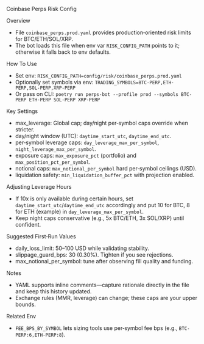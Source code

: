 Coinbase Perps Risk Config

Overview
- File `coinbase_perps.prod.yaml` provides production‑oriented risk limits for BTC/ETH/SOL/XRP.
- The bot loads this file when env var `RISK_CONFIG_PATH` points to it; otherwise it falls back to env defaults.

How To Use
- Set env: `RISK_CONFIG_PATH=config/risk/coinbase_perps.prod.yaml`
- Optionally set symbols via env: `TRADING_SYMBOLS=BTC-PERP,ETH-PERP,SOL-PERP,XRP-PERP`
- Or pass on CLI: `poetry run perps-bot --profile prod --symbols BTC-PERP ETH-PERP SOL-PERP XRP-PERP`

Key Settings
- max_leverage: Global cap; day/night per‑symbol caps override when stricter.
- day/night window (UTC): `daytime_start_utc`, `daytime_end_utc`.
- per‑symbol leverage caps: `day_leverage_max_per_symbol`, `night_leverage_max_per_symbol`.
- exposure caps: `max_exposure_pct` (portfolio) and `max_position_pct_per_symbol`.
- notional caps: `max_notional_per_symbol` hard per‑symbol ceilings (USD).
- liquidation safety: `min_liquidation_buffer_pct` with projection enabled.

Adjusting Leverage Hours
- If 10x is only available during certain hours, set `daytime_start_utc`/`daytime_end_utc` accordingly and put 10 for BTC, 8 for ETH (example) in `day_leverage_max_per_symbol`.
- Keep night caps conservative (e.g., 5x BTC/ETH, 3x SOL/XRP) until confident.

Suggested First‑Run Values
- daily_loss_limit: 50–100 USD while validating stability.
- slippage_guard_bps: 30 (0.30%). Tighten if you see rejections.
- max_notional_per_symbol: tune after observing fill quality and funding.

Notes
- YAML supports inline comments—capture rationale directly in the file and keep this history updated.
- Exchange rules (MMR, leverage) can change; these caps are your upper bounds.

Related Env
- `FEE_BPS_BY_SYMBOL` lets sizing tools use per‑symbol fee bps (e.g., `BTC-PERP:6,ETH-PERP:8`).
